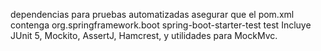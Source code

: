 dependencias para pruebas automatizadas
asegurar que el pom.xml contenga
<dependency>
<groupId>org.springframework.boot</groupId>
<artifactId>spring-boot-starter-test</artifactId>
<scope>test</scope>
</dependency>
Incluye JUnit 5, Mockito, AssertJ, Hamcrest, y utilidades para MockMvc.
